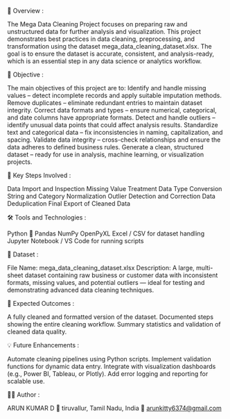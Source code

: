 📘 Overview :

The Mega Data Cleaning Project focuses on preparing raw and unstructured data for further analysis and visualization. This project demonstrates best practices in data cleaning, preprocessing, and transformation using the dataset mega_data_cleaning_dataset.xlsx. The goal is to ensure the dataset is accurate, consistent, and analysis-ready, which is an essential step in any data science or analytics workflow.

🎯 Objective :

The main objectives of this project are to: Identify and handle missing values – detect incomplete records and apply suitable imputation methods. Remove duplicates – eliminate redundant entries to maintain dataset integrity. Correct data formats and types – ensure numerical, categorical, and date columns have appropriate formats. Detect and handle outliers – identify unusual data points that could affect analysis results. Standardize text and categorical data – fix inconsistencies in naming, capitalization, and spacing. Validate data integrity – cross-check relationships and ensure the data adheres to defined business rules. Generate a clean, structured dataset – ready for use in analysis, machine learning, or visualization projects.

🧠 Key Steps Involved :

Data Import and Inspection Missing Value Treatment Data Type Conversion String and Category Normalization Outlier Detection and Correction Data Deduplication Final Export of Cleaned Data

🛠 Tools and Technologies :

Python 🐍 Pandas NumPy OpenPyXL Excel / CSV for dataset handling Jupyter Notebook / VS Code for running scripts

📂 Dataset :

File Name: mega_data_cleaning_dataset.xlsx Description: A large, multi-sheet dataset containing raw business or customer data with inconsistent formats, missing values, and potential outliers — ideal for testing and demonstrating advanced data cleaning techniques.

🚀 Expected Outcomes :

A fully cleaned and formatted version of the dataset. Documented steps showing the entire cleaning workflow. Summary statistics and validation of cleaned data quality.

💡 Future Enhancements :

Automate cleaning pipelines using Python scripts. Implement validation functions for dynamic data entry. Integrate with visualization dashboards (e.g., Power BI, Tableau, or Plotly). Add error logging and reporting for scalable use.

👨‍💻 Author :

ARUN KUMAR D 📍 tiruvallur, Tamil Nadu, India 📧 arunkitty6374@gmail.com
